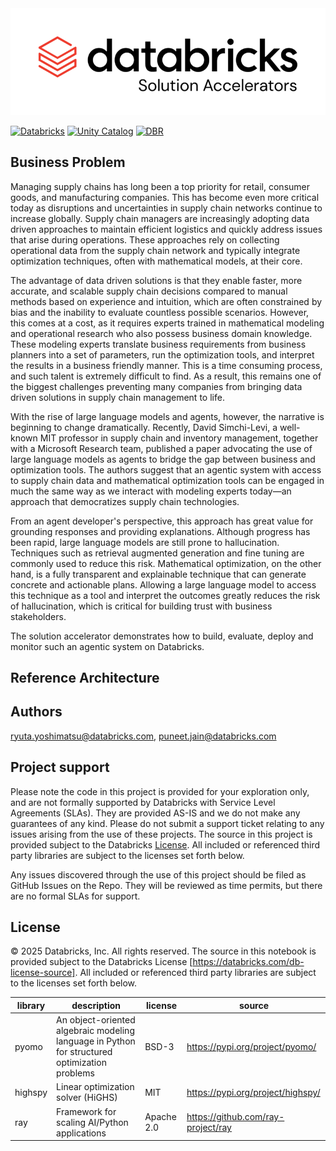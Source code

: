 <img src=https://raw.githubusercontent.com/databricks-industry-solutions/.github/main/profile/solacc_logo.png width="600px">

[![Databricks](https://img.shields.io/badge/Databricks-Solution_Accelerator-FF3621?style=for-the-badge&logo=databricks)](https://databricks.com)
[![Unity Catalog](https://img.shields.io/badge/Unity_Catalog-Enabled-00A1C9?style=for-the-badge)](https://docs.databricks.com/en/data-governance/unity-catalog/index.html)
[![DBR](https://img.shields.io/badge/DBR-CHANGE_ME-red?logo=databricks&style=for-the-badge)](https://docs.databricks.com/release-notes/runtime/CHANGE_ME.html)

## Business Problem
Managing supply chains has long been a top priority for retail, consumer goods, and manufacturing companies. This has become even more critical today as disruptions and uncertainties in supply chain networks continue to increase globally. Supply chain managers are increasingly adopting data driven approaches to maintain efficient logistics and quickly address issues that arise during operations. These approaches rely on collecting operational data from the supply chain network and typically integrate optimization techniques, often with mathematical models, at their core.

The advantage of data driven solutions is that they enable faster, more accurate, and scalable supply chain decisions compared to manual methods based on experience and intuition, which are often constrained by bias and the inability to evaluate countless possible scenarios. However, this comes at a cost, as it requires experts trained in mathematical modeling and operational research who also possess business domain knowledge. These modeling experts translate business requirements from business planners into a set of parameters, run the optimization tools, and interpret the results in a business friendly manner. This is a time consuming process, and such talent is extremely difficult to find. As a result, this remains one of the biggest challenges preventing many companies from bringing data driven solutions in supply chain management to life.

With the rise of large language models and agents, however, the narrative is beginning to change dramatically. Recently, David Simchi-Levi, a well-known MIT professor in supply chain and inventory management, together with a Microsoft Research team, published a paper advocating the use of large language models as agents to bridge the gap between business and optimization tools. The authors suggest that an agentic system with access to supply chain data and mathematical optimization tools can be engaged in much the same way as we interact with modeling experts today—an approach that democratizes supply chain technologies.

From an agent developer's perspective, this approach has great value for grounding responses and providing explanations. Although progress has been rapid, large language models are still prone to hallucination. Techniques such as retrieval augmented generation and fine tuning are commonly used to reduce this risk. Mathematical optimization, on the other hand, is a fully transparent and explainable technique that can generate concrete and actionable plans. Allowing a large language model to access this technique as a tool and interpret the outcomes greatly reduces the risk of hallucination, which is critical for building trust with business stakeholders.

The solution accelerator demonstrates how to build, evaluate, deploy and monitor such an agentic system on Databricks.

## Reference Architecture

## Authors

<ryuta.yoshimatsu@databricks.com>, <puneet.jain@databricks.com>

## Project support 

Please note the code in this project is provided for your exploration only, and are not formally supported by Databricks with Service Level Agreements (SLAs). They are provided AS-IS and we do not make any guarantees of any kind. Please do not submit a support ticket relating to any issues arising from the use of these projects. The source in this project is provided subject to the Databricks [License](./LICENSE.md). All included or referenced third party libraries are subject to the licenses set forth below.

Any issues discovered through the use of this project should be filed as GitHub Issues on the Repo. They will be reviewed as time permits, but there are no formal SLAs for support. 

## License

&copy; 2025 Databricks, Inc. All rights reserved. The source in this notebook is provided subject to the Databricks License [https://databricks.com/db-license-source].  All included or referenced third party libraries are subject to the licenses set forth below.

| library                                | description             | license    | source                                              |
|----------------------------------------|-------------------------|------------|-----------------------------------------------------|
| pyomo | An object-oriented algebraic modeling language in Python for structured optimization problems | BSD-3 | https://pypi.org/project/pyomo/
| highspy | Linear optimization solver (HiGHS) | MIT | https://pypi.org/project/highspy/
| ray | Framework for scaling AI/Python applications | Apache 2.0 | https://github.com/ray-project/ray
